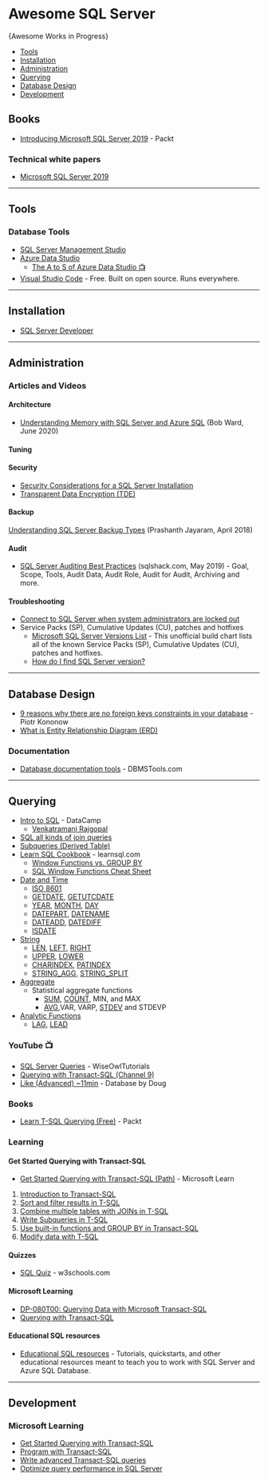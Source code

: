 # Awesome SQL Server

{Awesome Works in Progress}

* [Tools](#tools)
* [Installation](#installation)
* [Administration](#administration)
* [Querying](#querying)
* [Database Design](#database-design)
* [Development](#development)


## Books
* [Introducing Microsoft SQL Server 2019](https://clouddamcdnprodep.azureedge.net/gdc/gdcJivzXl/original) - Packt


### Technical white papers
* [Microsoft SQL Server 2019](https://go.microsoft.com/fwlink/p/?linkid=2166197)


-----
## Tools

### Database Tools
* [SQL Server Management Studio](https://docs.microsoft.com/en-us/sql/ssms/download-sql-server-management-studio-ssms)
* [Azure Data Studio](https://docs.microsoft.com/en-us/sql/azure-data-studio/what-is)
    * [The A to S of Azure Data Studio :tv:](https://www.youtube.com/watch?v=F0bIBFuH93c) 
* [Visual Studio Code](https://code.visualstudio.com/) - Free. Built on open source. Runs everywhere.


-----
## Installation
* [SQL Server Developer](https://www.microsoft.com/en-us/sql-server/sql-server-downloads)


-----
## Administration

### Articles and Videos
#### Architecture
* [Understanding Memory with SQL Server and Azure SQL](https://www.youtube.com/watch?v=CRAx73LiXTc) (Bob Ward, June 2020)


#### Tuning


#### Security
* [Security Considerations for a SQL Server Installation](https://docs.microsoft.com/en-us/sql/sql-server/install/security-considerations-for-a-sql-server-installation)
* [Transparent Data Encryption (TDE)](https://www.red-gate.com/simple-talk/sql/sql-development/encrypting-sql-server-transparent-data-encryption-tde/) 

#### Backup
[Understanding SQL Server Backup Types](https://www.sqlshack.com/understanding-sql-server-backup-types/) (Prashanth Jayaram, April 2018)

#### Audit
* [SQL Server Auditing Best Practices](https://www.sqlshack.com/sql-server-auditing-best-practices/) (sqlshack.com, May 2019) - Goal, Scope, Tools, Audit Data, Audit Role, Audit for Audit, Archiving and more.


#### Troubleshooting
* [Connect to SQL Server when system administrators are locked out](https://docs.microsoft.com/en-us/sql/database-engine/configure-windows/connect-to-sql-server-when-system-administrators-are-locked-out)
* Service Packs (SP), Cumulative Updates (CU), patches and hotfixes
  - [Microsoft SQL Server Versions List](https://sqlserverbuilds.blogspot.com/) - This unofficial build chart lists all of the known Service Packs (SP), Cumulative Updates (CU), patches and hotfixes.
  - [How do I find SQL Server version?](https://sqlserverbuilds.blogspot.com/2019/01/how-do-i-find-sql-server-version.html)

-----

## Database Design
* [9 reasons why there are no foreign keys constraints in your database](https://dataedo.com/blog/why-there-are-no-foreign-keys-in-your-database-referential-integrity-checks) - Piotr Kononow
* [What is Entity Relationship Diagram (ERD)](https://www.visual-paradigm.com/guide/data-modeling/what-is-entity-relationship-diagram/)

### Documentation
* [Database documentation tools](https://dbmstools.com/categories/database-documentation-tools/sqlserver?commercial=Free) - DBMSTools.com


-----

## Querying
* [Intro to SQL](https://github.com/datacamp/courses-introduction-to-sql) - DataCamp
  - [Venkatramani Rajgopal](https://venkat-rajgopal.github.io/Essential-SQL/)
* [SQL all kinds of join queries](https://huklee.github.io/2017/01/28/021.SQL-all-kinds-of-join-queries/)
* [Subqueries (Derived Table)](https://docs.microsoft.com/en-us/sql/relational-databases/performance/subqueries)
* [Learn SQL Cookbook](https://learnsql.com/cookbook/) - learnsql.com
  - [Window Functions vs. GROUP BY](https://learnsql.com/blog/sql-window-functions-vs-group-by/)
  - [SQL Window Functions Cheat Sheet](https://learnsql.com/blog/sql-window-functions-cheat-sheet/) 
* [Date and Time](https://docs.microsoft.com/en-us/sql/t-sql/functions/date-and-time-data-types-and-functions-transact-sql)
  - [ISO 8601](https://en.wikipedia.org/wiki/ISO_8601) 
  - [GETDATE](https://docs.microsoft.com/en-us/sql/t-sql/functions/getdate-transact-sql), [GETUTCDATE](https://docs.microsoft.com/en-us/sql/t-sql/functions/getutcdate-transact-sql)
  - [YEAR](https://docs.microsoft.com/en-us/sql/t-sql/functions/year-transact-sql), [MONTH](https://docs.microsoft.com/en-us/sql/t-sql/functions/month-transact-sql), [DAY](https://docs.microsoft.com/en-us/sql/t-sql/functions/day-transact-sql)
  - [DATEPART](https://docs.microsoft.com/en-us/sql/t-sql/functions/datepart-transact-sql), [DATENAME](https://docs.microsoft.com/en-us/sql/t-sql/functions/datename-transact-sql)
  - [DATEADD](https://docs.microsoft.com/en-us/sql/t-sql/functions/dateadd-transact-sql), [DATEDIFF](https://docs.microsoft.com/en-us/sql/t-sql/functions/datediff-transact-sql)
  - [ISDATE](https://docs.microsoft.com/en-us/sql/t-sql/functions/isdate-transact-sql)
* [String](https://docs.microsoft.com/en-us/sql/t-sql/functions/string-functions-transact-sql)
  - [LEN](https://docs.microsoft.com/en-us/sql/t-sql/functions/len-transact-sql), [LEFT](https://docs.microsoft.com/en-us/sql/t-sql/functions/left-transact-sql), [RIGHT](https://docs.microsoft.com/en-us/sql/t-sql/functions/right-transact-sql)
  - [UPPER](https://docs.microsoft.com/en-us/sql/t-sql/functions/upper-transact-sql), [LOWER](https://docs.microsoft.com/en-us/sql/t-sql/functions/lower-transact-sql)
  - [CHARINDEX](https://docs.microsoft.com/en-us/sql/t-sql/functions/charindex-transact-sql), [PATINDEX](https://docs.microsoft.com/en-us/sql/t-sql/functions/patindex-transact-sql)
  - [STRING_AGG](https://docs.microsoft.com/en-us/sql/t-sql/functions/string-agg-transact-sql), [STRING_SPLIT](https://docs.microsoft.com/en-us/sql/t-sql/functions/string-split-transact-sql)
* [Aggregate](https://docs.microsoft.com/en-us/sql/t-sql/functions/aggregate-functions-transact-sql)
  - Statistical aggregate functions
    - [SUM](https://docs.microsoft.com/en-us/sql/t-sql/functions/sum-transact-sql), [COUNT](https://docs.microsoft.com/en-us/sql/t-sql/functions/count-transact-sql), MIN, and MAX
    - [AVG](https://docs.microsoft.com/en-us/sql/t-sql/functions/avg-transact-sql),VAR, VARP, [STDEV](https://docs.microsoft.com/en-us/sql/t-sql/functions/stdev-transact-sql) and STDEVP
* [Analytic Functions](https://docs.microsoft.com/en-us/sql/t-sql/functions/analytic-functions-transact-sql)
  - [LAG](https://docs.microsoft.com/en-us/sql/t-sql/functions/lag-transact-sql), [LEAD](https://docs.microsoft.com/en-us/sql/t-sql/functions/lead-transact-sql)
### YouTube :tv:
* [SQL Server Queries](https://www.youtube.com/watch?v=2-1XQHAgDsM&list=PL6EDEB03D20332309) - WiseOwlTutorials
* [Querying with Transact-SQL (Channel 9)](https://channel9.msdn.com/Series/Querying-with-Transact-SQL)
* [Like (Advanced) ~11min](https://www.youtube.com/watch?v=d-fnQtWdiW4) - Database by Doug
### Books
* [Learn T-SQL Querying (Free)](https://www.packtpub.com/free-ebook/learn-t-sql-querying/9781789348811) - Packt
### Learning
#### Get Started Querying with Transact-SQL
* [Get Started Querying with Transact-SQL (Path)](https://docs.microsoft.com/en-us/learn/paths/get-started-querying-with-transact-sql/) - Microsoft Learn
1. [Introduction to Transact-SQL](https://docs.microsoft.com/en-us/learn/modules/introduction-to-transact-sql/)
1. [Sort and filter results in T-SQL](https://docs.microsoft.com/en-us/learn/modules/sort-filter-queries/)
1. [Combine multiple tables with JOINs in T-SQL](https://docs.microsoft.com/en-us/learn/modules/query-multiple-tables-with-joins/)
1. [Write Subqueries in T-SQL](https://docs.microsoft.com/en-us/learn/paths/get-started-querying-with-transact-sql/)
1. [Use built-in functions and GROUP BY in Transact-SQL](https://docs.microsoft.com/en-us/learn/modules/use-built-functions-transact-sql/)
1. [Modify data with T-SQL](https://docs.microsoft.com/en-us/learn/modules/modify-data-with-transact-sql/)

#### Quizzes
* [SQL Quiz](https://www.w3schools.com/quiztest/quiztest.asp?qtest=SQL) - w3schools.com

#### Microsoft Learning
* [DP-080T00: Querying Data with Microsoft Transact-SQL](https://github.com/MicrosoftLearning/dp-080-Transact-SQL)
* [Querying with Transact-SQL](https://github.com/MicrosoftLearning/QueryingT-SQL)

#### Educational SQL resources
* [Educational SQL resources](https://docs.microsoft.com/en-us/sql/sql-server/educational-sql-resources) - Tutorials, quickstarts, and other educational resources meant to teach you to work with SQL Server and Azure SQL Database.


-----
## Development

### Microsoft Learning
* [Get Started Querying with Transact-SQL](https://docs.microsoft.com/en-us/learn/paths/get-started-querying-with-transact-sql/)
* [Program with Transact-SQL](https://docs.microsoft.com/en-us/learn/paths/program-transact-sql/)
* [Write advanced Transact-SQL queries](https://docs.microsoft.com/en-us/learn/paths/write-advanced-transact-sql-queries/)
* [Optimize query performance in SQL Server](https://docs.microsoft.com/en-us/learn/paths/optimize-query-performance-sql-server/)

